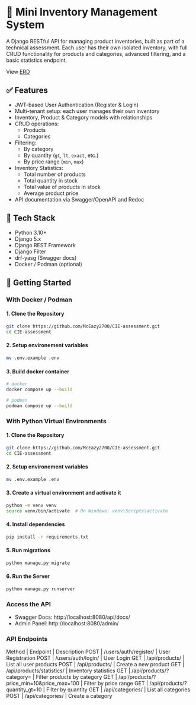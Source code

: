 # 🧾 Mini Inventory Management System

A Django RESTful API for managing product inventories, built as part of a technical assessment. Each user has their own isolated inventory, with full CRUD functionality for products and categories, advanced filtering, and a basic statistics endpoint.

View [ERD](https://dbdiagram.io/d/CIE-asssment-678baabd6b7fa355c349d4a8)

## ✅ Features

- JWT-based User Authentication (Register & Login)
- Multi-tenant setup: each user manages their own inventory
- Inventory, Product & Category models with relationships
- CRUD operations:
  - Products
  - Categories
- Filtering:
  - By category
  - By quantity (`gt`, `lt`, `exact`, etc.)
  - By price range (`min`, `max`)
- Inventory Statistics:
  - Total number of products
  - Total quantity in stock
  - Total value of products in stock
  - Average product price
- API documentation via Swagger/OpenAPI and Redoc

## 🔧 Tech Stack

- Python 3.10+
- Django 5.x
- Django REST Framework
- Django Filter
- drf-yasg (Swagger docs)
- Docker / Podman (optional)

## 🚀 Getting Started


### With Docker / Podman

#### 1. Clone the Repository

```bash
git clone https://github.com/McEazy2700/CIE-assessment.git
cd CIE-assessment
```

#### 2. Setup environement variables

```bash
mv .env.example .env
```
#### 3. Build docker container

```bash
# docker
docker compose up --build

# podman
podman compose up --build
```

### With Python Virtual Environments

#### 1. Clone the Repository

```bash
git clone https://github.com/McEazy2700/CIE-assessment.git
cd CIE-assessment
```

#### 2. Setup environement variables

```bash
mv .env.example .env
```

#### 3. Create a virtual environment and activate it
```bash
python -m venv venv
source venv/bin/activate  # On Windows: venv\Scripts\activate
```

#### 4. Install dependencies
```bash
pip install -r requirements.txt
```

#### 5. Run migrations
```bash
python manage.py migrate
```

#### 6. Run the Server
```bash
python manage.py runserver
```

### Access the API
- Swagger Docs: http://localhost:8080/api/docs/
- Admin Panel: http://localhost:8080/admin/

### API Endpoints
Method | Endpoint | Description
POST | /users/auth/register/ | User Registration
POST | /users/auth/login/ | User Login
GET | /api/products/ | List all user products
POST | /api/products/ | Create a new product
GET | /api/products/statistics/ | Inventory statistics
GET | /api/products/?category=<id> | Filter products by category
GET | /api/products/?price_min=10&price_max=100 | Filter by price range
GET | /api/products/?quantity_gt=10 | Filter by quantity
GET | /api/categories/ | List all categories
POST | /api/categories/ | Create a category

